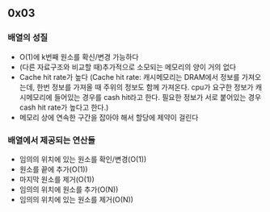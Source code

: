 ## 0x03


### 배열의 성질
- O(1)에 k번째 원소를 확신/변경 가능하다
- (다른 자료구조와 비교할 때)추가적으로 소모되는 메모리의 양이 거의 없다
- Cache hit rate가 높다
(Cache hit rate: 캐시메모리는 DRAM에서 정보를 가져오는데, 한번 정보를 가져올 때 주위의 정보도 함께 가져온다. cpu가 요구한 정보가 캐시메모리에 들어있는 경우를 cash hit라고 한다. 필요한 정보가 서로 붙어있는 경우 cash hit rate가 높다고 한다.)
- 메모리 상에 연속한 구간을 잡아야 해서 할당에 제약이 걸린다


### 배열에서 제공되는 연산들
- 임의의 위치에 있는 원소를 확인/변경(O(1))
- 원소를 끝에 추가(O(1))
- 마지막 원소를 제거(O(1))
- 임의의 위치에 원소를 추가(O(N))
- 임의의 위치에 있는 원소를 제거(O(N))





